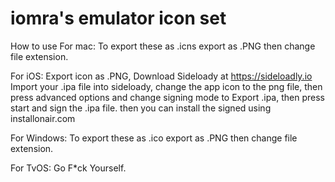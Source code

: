 # iomra's emulator icon set

How to use
For mac:
To export these as .icns
export as .PNG then change file extension.

For iOS:
Export icon as .PNG, Download Sideloady at https://sideloadly.io
Import your .ipa file into sideloady, change the app icon to the png file, then press advanced options and change signing mode to Export .ipa, then press start and sign the .ipa file. then you can install the signed using installonair.com

For Windows:
To export these as .ico
export as .PNG then change file extension.

For TvOS:
Go F*ck Yourself.
